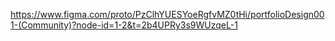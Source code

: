 https://www.figma.com/proto/PzClhYUESYoeRgfvMZ0tHi/portfolioDesign001-(Community)?node-id=1-2&t=2b4UPRy3s9WUzqeL-1
